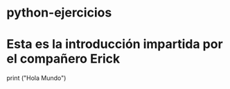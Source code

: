 # python-ejercicios

# Esta es la introducción impartida por el compañero Erick
print ("Hola Mundo")

